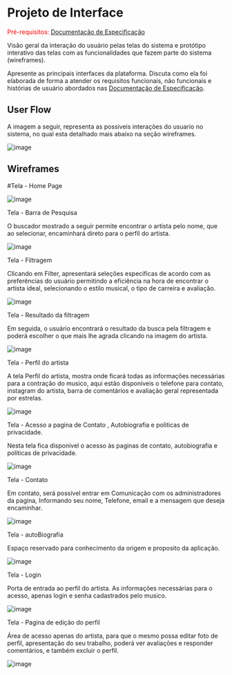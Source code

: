 
# Projeto de Interface

<span style="color:red">Pré-requisitos: <a href="2-Especificação do Projeto.md"> Documentação de Especificação</a></span>

Visão geral da interação do usuário pelas telas do sistema e protótipo interativo das telas com as funcionalidades que fazem parte do sistema (wireframes).

 Apresente as principais interfaces da plataforma. Discuta como ela foi elaborada de forma a atender os requisitos funcionais, não funcionais e histórias de usuário abordados nas <a href="2-Especificação do Projeto.md"> Documentação de Especificação</a>.

## User Flow

 A imagem a seguir, representa as possiveis interações do usuario no sistema, no qual esta detalhado mais abaixo na seção wireframes.

![image](https://user-images.githubusercontent.com/126628795/232628771-8b69d6a1-bd5d-445a-bbbd-8d1a5f4593c6.png)








































## Wireframes



#Tela - Home Page

![image](https://user-images.githubusercontent.com/126628795/232626326-0966392d-0a32-4268-b755-b592b8ff1bde.png)











Tela - Barra de Pesquisa

O buscador mostrado a seguir permite encontrar o artista pelo nome, que ao selecionar, encaminhará direto para o perfil do artista.

![image](https://user-images.githubusercontent.com/126628795/232626634-af12e499-e5fb-4dd4-94d0-f20e9349af64.png)







Tela - Filtragem

Clicando em Filter, apresentará seleções especificas de acordo com as preferências do usuário permitindo a eficiência na hora de encontrar o artista ideal, selecionando o estilo musical, o tipo de carreira e avaliação.

![image](https://user-images.githubusercontent.com/126628795/232626937-c992e3ca-fbf7-4517-8232-508bcbe739ce.png)







Tela - Resultado da filtragem

Em seguida, o usuário encontrará o resultado da busca pela filtragem e poderá escolher o que mais lhe agrada clicando na imagem do artista.

![image](https://user-images.githubusercontent.com/126628795/232627183-35d5e5d4-5143-40ed-ab3c-facaec036ab5.png)






Tela - Perfil do artista

A tela Perfil do artista, mostra onde ficará todas as informações necessárias para a contração do musico, aqui estão disponíveis o telefone para contato, instagram do artista, barra de comentários e avaliação geral representada por estrelas.

![image](https://user-images.githubusercontent.com/126628795/232627318-c62bb79a-5f73-4e1a-8181-92d0f6ea0bf1.png)







Tela - Acesso a pagina de Contato , Autobiografia e politicas de privacidade.

Nesta tela fica disponível o acesso às paginas de contato, autobiografia e políticas de privacidade.

![image](https://user-images.githubusercontent.com/126628795/232627675-64b277fe-b465-4ee7-98bf-b6899328d49b.png)







Tela - Contato

Em contato, será possível entrar em Comunicação com os administradores da pagina, Informando seu nome, Telefone, email e a mensagem que deseja encaminhar.

![image](https://user-images.githubusercontent.com/126628795/232627734-6760a0f6-fd11-498d-a483-6ac46a1a07f6.png)







Tela - autoBiografia 

Espaço reservado para conhecimento da origem e proposito da aplicação.


![image](https://user-images.githubusercontent.com/126628795/232627841-db5727b8-b1d0-41e6-968e-965af9077dce.png)







Tela - Login

Porta de entrada ao perfil do artista. 
As informações necessárias para o acesso, apenas login e senha cadastrados pelo musico.

![image](https://user-images.githubusercontent.com/126628795/232628407-43d66b0a-be5b-4bb5-839f-3057f62990ad.png)







Tela - Pagina de edição do perfil 

Área de acesso apenas do artista, para que o mesmo possa editar foto de perfil, apresentação do seu trabalho, poderá ver avaliações e responder comentários, e também excluir o perfil.

![image](https://user-images.githubusercontent.com/126628795/232628537-3a9d9d95-ed77-452e-9048-2ab0b0753916.png)


























